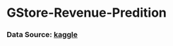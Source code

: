 # GStore-Revenue-Predition

### Data Source: [kaggle](https://www.kaggle.com/c/ga-customer-revenue-prediction/overview)



